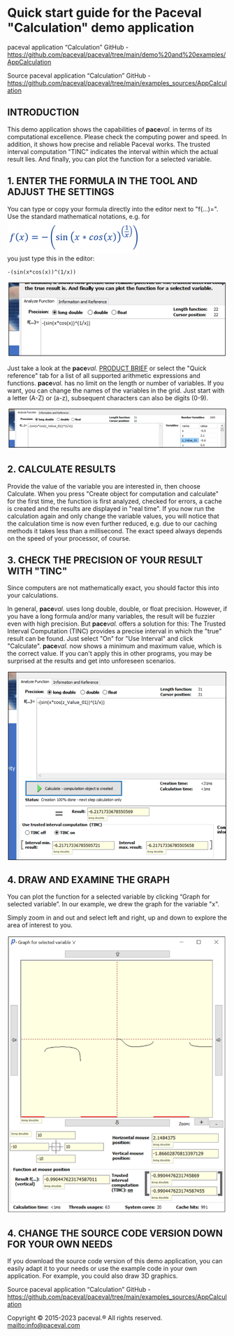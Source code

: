 # Quick start guide for the Paceval "Calculation" demo application

paceval application “Calculation” GitHub - https://github.com/paceval/paceval/tree/main/demo%20and%20examples/AppCalculation

Source paceval application “Calculation” GitHub - <https://github.com/paceval/paceval/tree/main/examples_sources/AppCalculation>

## INTRODUCTION

This demo application shows the capabilities of **pace***val.* in terms of its computational excellence. Please check the computing power and speed. In addition, it shows how precise and reliable Paceval works. The trusted interval computation "TINC" indicates the interval within which the actual result lies. And finally, you can plot the function for a selected variable.

## 1. ENTER THE FORMULA IN THE TOOL AND ADJUST THE SETTINGS

You can type or copy your formula directly into the editor next to "f(...)=". Use the standard mathematical notations, e.g. for   
![math](media/c664d0427bd983c43afc05a9456ca4d3.png)  
you just type this in the editor:

```
-(sin(x*cos(x))^(1/x))
```

![Ein Bild, das Text, Schrift, Reihe, Screenshot enthält. Automatisch generierte Beschreibung](media/001a25a23a79310f88151adb455e887a.png)

Just take a look at the **pace***val.* [PRODUCT BRIEF](https://paceval.com/product-brief/) or select the "Quick reference" tab for a list of all supported arithmetic expressions and functions. **pace***val.* has no limit on the length or number of variables. If you want, you can change the names of the variables in the grid. Just start with a letter (A-Z) or (a-z), subsequent characters can also be digits (0-9).

![Ein Bild, das Text, Screenshot, Reihe, Zahl enthält. Automatisch generierte Beschreibung](media/b2bc936a49ebf35fb5aff7a2e62c33be.png)

## 2. CALCULATE RESULTS

Provide the value of the variable you are interested in, then choose Calculate. When you press "Create object for computation and calculate" for the first time, the function is first analyzed, checked for errors, a cache is created and the results are displayed in "real time". If you now run the calculation again and only change the variable values, you will notice that the calculation time is now even further reduced, e.g. due to our caching methods it takes less than a millisecond. The exact speed always depends on the speed of your processor, of course.

## 3. CHECK THE PRECISION OF YOUR RESULT WITH "TINC"

Since computers are not mathematically exact, you should factor this into your calculations.

In general, **pace***val.* uses long double, double, or float precision. However, if you have a long formula and/or many variables, the result will be fuzzier even with high precision. But **pace***val.* offers a solution for this: The Trusted Interval Computation (TINC) provides a precise interval in which the "true" result can be found. Just select "On" for "Use Interval" and click "Calculate". **pace***val.* now shows a minimum and maximum value, which is the correct value. If you can't apply this in other programs, you may be surprised at the results and get into unforeseen scenarios.

![Ein Bild, das Text, Screenshot, Software, Display enthält. Automatisch generierte Beschreibung](media/2ffc18db4e44287229c210d44584b715.png)

## 4. DRAW AND EXAMINE THE GRAPH

You can plot the function for a selected variable by clicking “Graph for selected variable”. In our example, we drew the graph for the variable "x".

Simply zoom in and out and select left and right, up and down to explore the area of interest to you.

![Ein Bild, das Text, Screenshot, Diagramm, parallel enthält. Automatisch generierte Beschreibung](media/2b10b25070155cd21501e19772c70a1c.png)

## 4. CHANGE THE SOURCE CODE VERSION DOWN FOR YOUR OWN NEEDS

If you download the source code version of this demo application, you can easily adapt it to your needs or use the example code in your own application. For example, you could also draw 3D graphics.

Source paceval application “Calculation” GitHub - <https://github.com/paceval/paceval/tree/main/examples_sources/AppCalculation>

Copyright © 2015-2023 paceval.® All rights reserved.  
<mailto:info@paceval.com>
